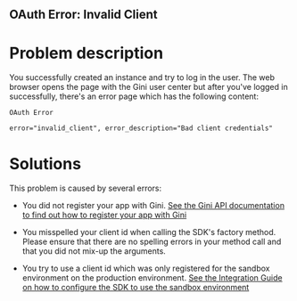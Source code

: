 OAuth Error: Invalid Client
---------------------------

Problem description
===================

You successfully created an instance and try to log in the user. The web browser opens the page with the Gini user center
but after you've logged in successfully, there's an error page which has the following content:

    
    OAuth Error
    
    error="invalid_client", error_description="Bad client credentials"



Solutions
=========

This problem is caused by several errors:

- You did not register your app with Gini. 
  [See the Gini API documentation to find out how to register your app with Gini](http://developer.gini.net/gini-api/html/guides/oauth2.html#first-of-all-register-your-application-with-gini)

- You misspelled your client id when calling the SDK's factory method. Please ensure that there are no spelling errors
  in your method call and that you did not mix-up the arguments.

- You try to use a client id which was only registered for the sandbox environment on the production environment.
  [See the Integration Guide on how to configure the SDK to use the sandbox environment](1.%20Integration%20Guide.html)
